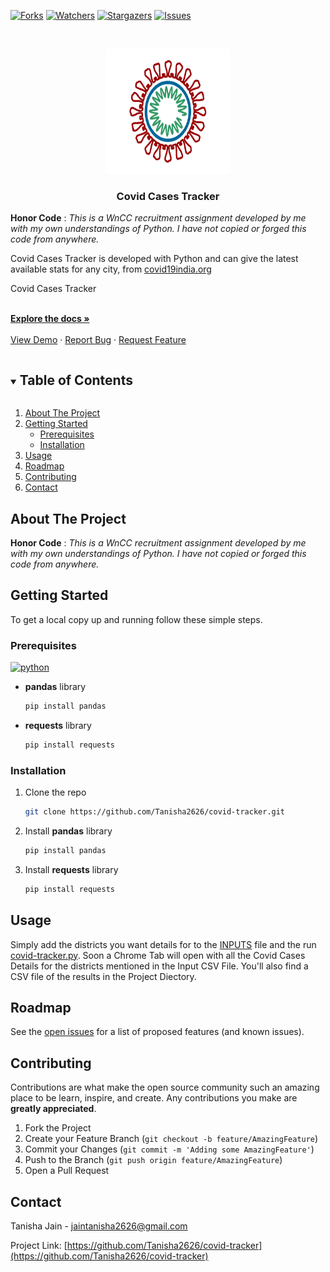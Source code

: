 [![Forks][forks-shield]][forks-url]
[![Watchers][watchers-shield]][watchers-url]
[![Stargazers][stars-shield]][stars-url]
[![Issues][issues-shield]][issues-url]


<!-- PROJECT LOGO -->
<br />
<p align="center">
  <a href="https://github.com/Tanisha2626/covid-tracker">
    <img src="images/myLogo.gif" alt="Logo" width="200" height="200">
  </a>

  <h3 align="center">Covid Cases Tracker</h3>

  <p align="center">
<p> <b>Honor Code</b> : <i>This is a WnCC recruitment assignment developed by me with my own understandings of Python. I have not copied or forged this code from anywhere.</i></p>
    <p>Covid Cases Tracker is developed with Python and can give the latest available stats for any city, from <a href=https://www.covid19india.org> covid19india.org </a> </p>
    <p>Covid Cases Tracker</p>
    <br />
    <a href="https://github.com/Tanisha2626/covid-tracker"><strong>Explore the docs »</strong></a>
    <br />
    <br />
    <a href="https://github.com/Tanisha2626/covid-tracker">View Demo</a>
    ·
    <a href="https://github.com/Tanisha2626/covid-tracker/issues">Report Bug</a>
    ·
    <a href="https://github.com/Tanisha2626/covid-tracker/issues">Request Feature</a>
  </p>
</p>



<!-- TABLE OF CONTENTS -->
<details open="open">
  <summary><h2 style="display: inline-block">Table of Contents</h2></summary>
  <ol>
    <li>
      <a href="#about-the-project">About The Project</a>
    </li>
    <li>
      <a href="#getting-started">Getting Started</a>
      <ul>
        <li><a href="#prerequisites">Prerequisites</a></li>
        <li><a href="#installation">Installation</a></li>
      </ul>
    </li>
    <li><a href="#usage">Usage</a></li>
    <li><a href="#roadmap">Roadmap</a></li>
    <li><a href="#contributing">Contributing</a></li>
    <li><a href="#contact">Contact</a></li>
  </ol>
</details>




<!-- ABOUT THE PROJECT -->
## About The Project

__Honor Code__ : _This is a WnCC recruitment assignment developed by me with my own understandings of Python. I have not copied or forged this code from anywhere._


<!-- GETTING STARTED -->
## Getting Started


To get a local copy up and running follow these simple steps.

### Prerequisites
[![python][python-version]][python-url]

* __pandas__ library
  ```sh
  pip install pandas
  ```
* __requests__ library
  ```sh
  pip install requests
  ```
  

### Installation

1. Clone the repo
   ```sh
   git clone https://github.com/Tanisha2626/covid-tracker.git
   ```
2. Install __pandas__ library
   ```sh
   pip install pandas
   ```
3. Install __requests__ library
   ```sh
   pip install requests
   ```



<!-- USAGE EXAMPLES -->
## Usage

Simply add the districts you want details for to the [INPUTS](inputs.csv) file and the run [covid-tracker.py](covid-tracker.py). Soon a Chrome Tab will open with all the Covid Cases Details for the districts mentioned in the Input CSV File. You'll also find a CSV file of the results in the Project Diectory.



<!-- ROADMAP -->
## Roadmap

See the [open issues](https://github.com/Tanisha2626/covid-tracker/issues) for a list of proposed features (and known issues).



<!-- CONTRIBUTING -->
## Contributing

Contributions are what make the open source community such an amazing place to be learn, inspire, and create. Any contributions you make are **greatly appreciated**.

1. Fork the Project
2. Create your Feature Branch (`git checkout -b feature/AmazingFeature`)
3. Commit your Changes (`git commit -m 'Adding some AmazingFeature'`)
4. Push to the Branch (`git push origin feature/AmazingFeature`)
5. Open a Pull Request



<!-- CONTACT -->
## Contact

Tanisha Jain - jaintanisha2626@gmail.com


Project Link: [https://github.com/Tanisha2626/covid-tracker](https://github.com/Tanisha2626/covid-tracker)

<!-- MARKDOWN LINKS & IMAGES -->
<!-- https://www.markdownguide.org/basic-syntax/#reference-style-links -->
[watchers-shield]: https://img.shields.io/github/watchers/Tanisha2626/covid-tracker?style=for-the-badge
[watchers-url]: https://github.com/Tanisha2626/covid-tracker/watchers
[forks-shield]: https://img.shields.io/github/forks/Tanisha2626/covid-tracker?style=for-the-badge
[forks-url]: https://github.com/Tanisha2626/covid-tracker/network/members
[stars-shield]: https://img.shields.io/github/stars/Tanisha2626/covid-tracker?style=for-the-badge
[stars-url]: https://github.com/Tanisha2626/covid-tracker/stargazers
[issues-shield]: https://img.shields.io/github/issues/Tanisha2626/covid-tracker?style=for-the-badge
[issues-url]: https://github.com/Tanisha2626/covid-tracker/issues
[python-version]: https://img.shields.io/pypi/pyversions/pandas?label=Python%20Version%20Required&style=for-the-badge
[python-url]: https://www.python.org/downloads/
